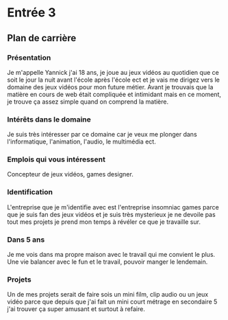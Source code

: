 # Entrée 3
## Plan de carrière

### Présentation
Je m'appelle Yannick j'ai 18 ans, je joue au jeux vidéos au quotidien que ce soit le jour la nuit avant l'école après l'école ect et je vais me dirigez vers le domaine des jeux vidéos pour mon future métier. Avant je trouvais que la matière en cours de web était compliquée et intimidant mais en ce moment, je trouve ça assez simple quand on comprend la matière. 

### Intérêts dans le domaine
Je suis très intéresser par ce domaine car je veux me plonger dans l'informatique, l'animation, l'audio, le multimédia ect. 

### Emplois qui vous intéressent
Concepteur de jeux vidéos, games designer.

### Identification
L'entreprise que je m'identifie avec est l'entreprise insomniac games parce que je suis fan des jeux vidéos et je suis très mysterieux je ne devoile pas tout mes projets je prend mon temps à révéler ce que je travaille sur. 

### Dans 5 ans
Je me vois dans ma propre maison avec le travail qui me convient le plus. Une vie balancer avec le fun et le travail, pouvoir manger le lendemain. 

### Projets
Un de mes projets serait de faire sois un mini film, clip audio ou un jeux vidéo parce que depuis que j'ai fait un mini court métrage en secondaire 5 j'ai trouver ça super amusant et surtout à refaire.  
